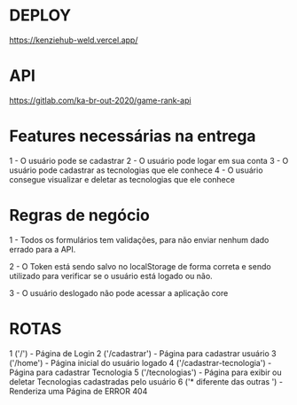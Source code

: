 # DEPLOY
https://kenziehub-weld.vercel.app/

# API
https://gitlab.com/ka-br-out-2020/game-rank-api

# Features necessárias na entrega
1 - O usuário pode se cadastrar
2 - O usuário pode logar em sua conta
3 - O usuário pode cadastrar as tecnologias que ele conhece
4 - O usuário consegue visualizar e deletar as tecnologias que ele conhece

# Regras de negócio
1 - Todos os formulários tem validações, para não enviar nenhum dado errado para a API.

2 - O Token está sendo salvo no localStorage de forma correta e sendo utilizado para verificar se o usuário está logado ou não.

3 - O usuário deslogado não pode acessar a aplicação core

# ROTAS 
1 ('/') - Página de Login
2 ('/cadastrar') - Página para cadastrar usuário
3 ('/home') - Página inicial do usuário logado
4 ('/cadastrar-tecnologia') - Página para cadastrar Tecnologia
5 ('/tecnologias') - Página para exibir ou deletar Tecnologias cadastradas pelo usuário
6 ('* diferente das outras ') - Renderiza uma Página de ERROR 404 